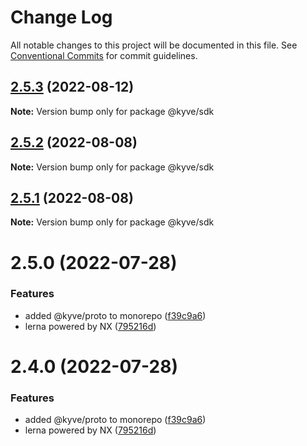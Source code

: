 # Change Log

All notable changes to this project will be documented in this file.
See [Conventional Commits](https://conventionalcommits.org) for commit guidelines.

## [2.5.3](https://github.com/KYVENetwork/sdk/compare/@kyve/sdk@2.5.2...@kyve/sdk@2.5.3) (2022-08-12)

**Note:** Version bump only for package @kyve/sdk





## [2.5.2](https://github.com/KYVENetwork/sdk/compare/@kyve/sdk@2.5.1...@kyve/sdk@2.5.2) (2022-08-08)

**Note:** Version bump only for package @kyve/sdk





## [2.5.1](https://github.com/KYVENetwork/sdk/compare/@kyve/sdk@2.5.0...@kyve/sdk@2.5.1) (2022-08-08)

**Note:** Version bump only for package @kyve/sdk





# 2.5.0 (2022-07-28)


### Features

* added @kyve/proto to monorepo ([f39c9a6](https://github.com/KYVENetwork/sdk/commit/f39c9a64e4af4cfb8149bab44fcc7a3bb553b19b))
* lerna powered by NX ([795216d](https://github.com/KYVENetwork/sdk/commit/795216d535d257f1dafafce6dbc11a68cb4e678c))





# 2.4.0 (2022-07-28)


### Features

* added @kyve/proto to monorepo ([f39c9a6](https://github.com/KYVENetwork/sdk/commit/f39c9a64e4af4cfb8149bab44fcc7a3bb553b19b))
* lerna powered by NX ([795216d](https://github.com/KYVENetwork/sdk/commit/795216d535d257f1dafafce6dbc11a68cb4e678c))
